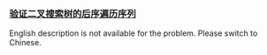 ### [验证二叉搜索树的后序遍历序列](https://leetcode.com/problems/er-cha-sou-suo-shu-de-hou-xu-bian-li-xu-lie-lcof)

English description is not available for the problem. Please switch to Chinese.